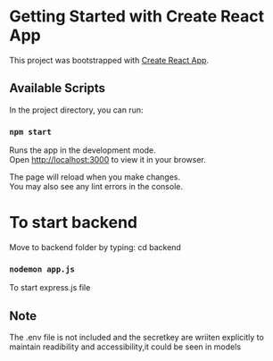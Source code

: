 # Getting Started with Create React App

This project was bootstrapped with [Create React App](https://github.com/facebook/create-react-app).

## Available Scripts

In the project directory, you can run:

### `npm start`

Runs the app in the development mode.\
Open [http://localhost:3000](http://localhost:3000) to view it in your browser.

The page will reload when you make changes.\
You may also see any lint errors in the console.

# To start backend
Move to backend folder by typing: cd backend
###  `nodemon app.js`
To start express.js file
## Note
The .env file is not included and the secretkey are wriiten explicitly to maintain readibility and accessibility,it could be seen in models




